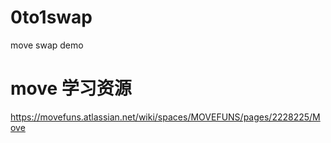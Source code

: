 # 0to1swap
move swap demo

# move 学习资源
https://movefuns.atlassian.net/wiki/spaces/MOVEFUNS/pages/2228225/Move
